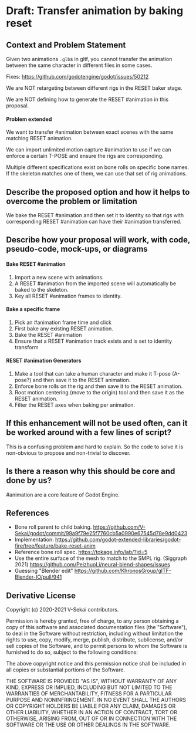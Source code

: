 # Draft: Transfer animation by baking reset

## Context and Problem Statement

Given two animations `.glb`s in gltf, you cannot transfer the animation between the same character in different files in some cases.

Fixes: https://github.com/godotengine/godot/issues/50212

We are NOT retargeting between different rigs in the RESET baker stage.

We are NOT defining how to generate the RESET #animation in this proposal.

#### Problem extended

We want to transfer #animation between exact scenes with the same matching RESET animation.

We can import unlimited motion capture #animation to use if we can enforce a certain T-POSE and ensure the rigs are corresponding.

Multiple different specifications exist on bone rolls on specific bone names. If the skeleton matches one of them, we can use that set of rig animations.

## Describe the proposed option and how it helps to overcome the problem or limitation

We bake the RESET #animation and then set it to identity so that rigs with corresponding RESET #animation can have their #animation transferred.

## Describe how your proposal will work, with code, pseudo-code, mock-ups, or diagrams

#### Bake RESET #animation

1. Import a new scene with animations.
1. A RESET #animation from the imported scene will automatically be baked to the skeleton.
1. Key all RESET #animation frames to identity.

#### Bake a specific frame

1. Pick an #animation frame time and click
2. First bake any existing RESET animation.
3. Bake the RESET #animation
4. Ensure that a RESET #animation track exists and is set to identity transform

#### RESET #animation Generators

1. Make a tool that can take a human character and make it T-pose (A-pose?) and then save it to the RESET animation.
1. Enforce bone rolls on the rig and then save it to the RESET animation.
1. Root motion centering (move to the origin) tool and then save it as the RESET animation.
1. Filter the RESET axes when baking per animation.

## If this enhancement will not be used often, can it be worked around with a few lines of script?

This is a confusing problem and hard to explain. So the code to solve it is non-obvious to propose and non-trivial to discover.

## Is there a reason why this should be core and done by us?

#animation are a core feature of Godot Engine.

## References <!-- optional -->

- Bone roll parent to child baking. https://github.com/V-Sekai/godot/commit/99a9f79e25f7760cb5a0990e67545d78e9dd0423
- Implementation:
  https://github.com/godot-extended-libraries/godot-fire/tree/feature/bake-reset-anim
- Reference bone roll spec. https://tokage.info/lab/?id=5
- Use the entire surface of the mesh to match to the SMPL rig. (Siggraph 2021) https://github.com/PeizhuoLi/neural-blend-shapes/issues
- Guessing "Blender edit" https://github.com/KhronosGroup/glTF-Blender-IO/pull/941

## Derivative License

Copyright (c) 2020-2021 V-Sekai contributors.

Permission is hereby granted, free of charge, to any person obtaining a copy
of this software and associated documentation files (the "Software"), to deal
in the Software without restriction, including without limitation the rights
to use, copy, modify, merge, publish, distribute, sublicense, and/or sell
copies of the Software, and to permit persons to whom the Software is
furnished to do so, subject to the following conditions:

The above copyright notice and this permission notice shall be included in all
copies or substantial portions of the Software.

THE SOFTWARE IS PROVIDED "AS IS", WITHOUT WARRANTY OF ANY KIND, EXPRESS OR
IMPLIED, INCLUDING BUT NOT LIMITED TO THE WARRANTIES OF MERCHANTABILITY,
FITNESS FOR A PARTICULAR PURPOSE AND NONINFRINGEMENT. IN NO EVENT SHALL THE
AUTHORS OR COPYRIGHT HOLDERS BE LIABLE FOR ANY CLAIM, DAMAGES OR OTHER
LIABILITY, WHETHER IN AN ACTION OF CONTRACT, TORT OR OTHERWISE, ARISING FROM,
OUT OF OR IN CONNECTION WITH THE SOFTWARE OR THE USE OR OTHER DEALINGS IN THE
SOFTWARE.

